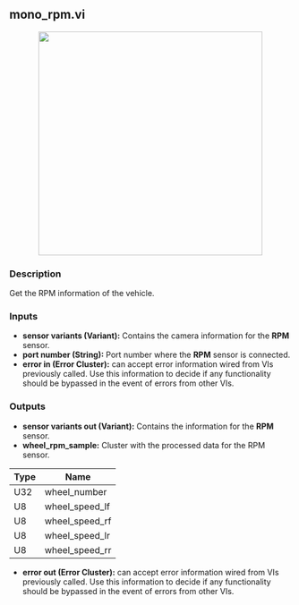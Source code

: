 ## mono_rpm.vi
<p align="center">
<img src="https://github.com/monoDriveIO/client/blob/master/WikiPhotos/LV_client/sensors/monoDrive_lvlib_mono__rpmc.png" 
width="400"  />
</p>

### Description
Get the RPM information of the vehicle.

### Inputs

- **sensor variants (Variant):** Contains the camera information for the **RPM** sensor.
- **port number (String):** Port number where the **RPM** sensor is connected.
- **error in (Error Cluster):** can accept error information wired from VIs previously called. Use this information to decide if any functionality should be bypassed in the event of errors from other VIs.

### Outputs
- **sensor variants out (Variant):** Contains the information for the **RPM** sensor.
- **wheel_rpm_sample:** Cluster with the processed data for the RPM sensor.

| Type  | Name   |
| ------------ | ------------ |
|U32  | wheel_number |
|U8 | wheel_speed_lf  |
|U8 | wheel_speed_rf  |
|U8 | wheel_speed_lr |
|U8 | wheel_speed_rr |

- **error out (Error Cluster):** can accept error information wired from VIs previously called. Use this information to decide if any functionality should be bypassed in the event of errors from other VIs.

